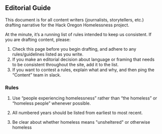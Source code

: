 ## Editorial Guide
This document is for all content writers (journalists, storytellers, etc.) drafting narrative for the Hack Oregon Homelessness project. 

At the minute, it’s a running list of rules intended to keep us consistent. If you are drafting content, please:

1. Check this page before you begin drafting, and adhere to any rules/guidelines listed as you write.
2. If you make an editorial decision about language or framing that needs to be consistent throughout the site, add it to the list. 
3. If you want to contest a rules, explain what and why, and then ping the “Content” team in slack.

### Rules
1. Use “people experiencing homelessness” rather than “the homeless” or “homeless people” whenever possible. 

2. All numbered years should be listed from earliest to most recent.

3. Be clear about whether homeless means "unsheltered" or otherwise homeless
